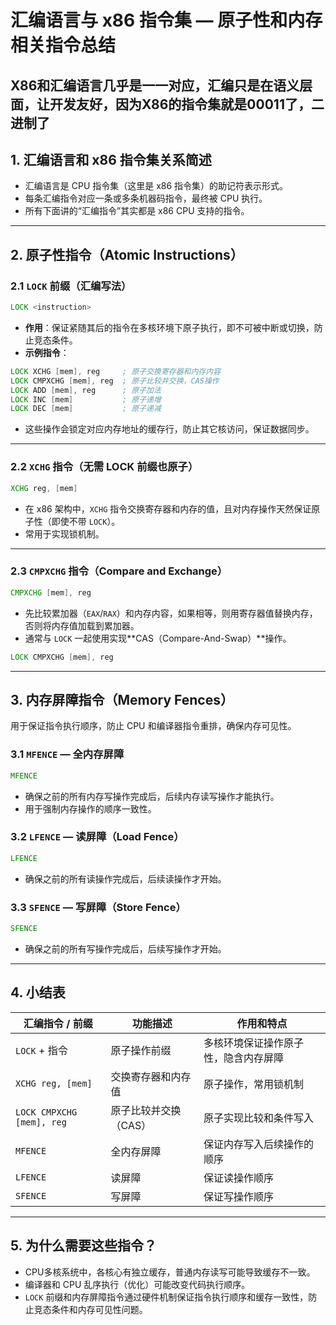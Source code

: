 # 汇编语言与 x86 指令集 — 原子性和内存相关指令总结  
## X86和汇编语言几乎是一一对应，汇编只是在语义层面，让开发友好，因为X86的指令集就是00011了，二进制了

## 1. 汇编语言和 x86 指令集关系简述

* 汇编语言是 CPU 指令集（这里是 x86 指令集）的助记符表示形式。
* 每条汇编指令对应一条或多条机器码指令，最终被 CPU 执行。
* 所有下面讲的“汇编指令”其实都是 x86 CPU 支持的指令。

---

## 2. 原子性指令（Atomic Instructions）

### 2.1 `LOCK` 前缀（汇编写法）

```asm
LOCK <instruction>
```

* **作用**：保证紧随其后的指令在多核环境下原子执行，即不可被中断或切换，防止竞态条件。
* **示例指令**：

```asm
LOCK XCHG [mem], reg     ; 原子交换寄存器和内存内容
LOCK CMPXCHG [mem], reg  ; 原子比较并交换，CAS操作
LOCK ADD [mem], reg      ; 原子加法
LOCK INC [mem]           ; 原子递增
LOCK DEC [mem]           ; 原子递减
```

* 这些操作会锁定对应内存地址的缓存行，防止其它核访问，保证数据同步。

---

### 2.2 `XCHG` 指令（无需 LOCK 前缀也原子）

```asm
XCHG reg, [mem]
```

* 在 x86 架构中，`XCHG` 指令交换寄存器和内存的值，且对内存操作天然保证原子性（即使不带 `LOCK`）。
* 常用于实现锁机制。

---

### 2.3 `CMPXCHG` 指令（Compare and Exchange）

```asm
CMPXCHG [mem], reg
```

* 先比较累加器（`EAX`/`RAX`）和内存内容，如果相等，则用寄存器值替换内存，否则将内存值加载到累加器。
* 通常与 `LOCK` 一起使用实现\*\*CAS（Compare-And-Swap）\*\*操作。

```asm
LOCK CMPXCHG [mem], reg
```

---

## 3. 内存屏障指令（Memory Fences）

用于保证指令执行顺序，防止 CPU 和编译器指令重排，确保内存可见性。

### 3.1 `MFENCE` — 全内存屏障

```asm
MFENCE
```

* 确保之前的所有内存写操作完成后，后续内存读写操作才能执行。
* 用于强制内存操作的顺序一致性。

### 3.2 `LFENCE` — 读屏障（Load Fence）

```asm
LFENCE
```

* 确保之前的所有读操作完成后，后续读操作才开始。

### 3.3 `SFENCE` — 写屏障（Store Fence）

```asm
SFENCE
```

* 确保之前的所有写操作完成后，后续写操作才开始。

---

## 4. 小结表

| 汇编指令 / 前缀                 | 功能描述         | 作用和特点              |
| ------------------------- | ------------ | ------------------ |
| `LOCK` + 指令               | 原子操作前缀       | 多核环境保证操作原子性，隐含内存屏障 |
| `XCHG reg, [mem]`         | 交换寄存器和内存值    | 原子操作，常用锁机制         |
| `LOCK CMPXCHG [mem], reg` | 原子比较并交换（CAS） | 原子实现比较和条件写入        |
| `MFENCE`                  | 全内存屏障        | 保证内存写入后续操作的顺序      |
| `LFENCE`                  | 读屏障          | 保证读操作顺序            |
| `SFENCE`                  | 写屏障          | 保证写操作顺序            |

---

## 5. 为什么需要这些指令？

* CPU多核系统中，各核心有独立缓存，普通内存读写可能导致缓存不一致。
* 编译器和 CPU 乱序执行（优化）可能改变代码执行顺序。
* `LOCK` 前缀和内存屏障指令通过硬件机制保证指令执行顺序和缓存一致性，防止竞态条件和内存可见性问题。



